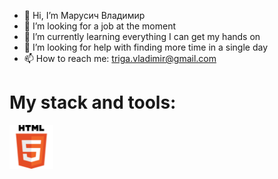 - 👋 Hi, I’m Марусич Владимир 
- 👀 I’m looking for a job at the moment
- 🌱 I’m currently learning everything I can get my hands on
- 🤔 I’m looking for help with finding more time in a single day
- 📫 How to reach me: triga.vladimir@gmail.com

<h1>My stack and tools:</h1>
    <div style="display: flex;">
      <img style="width: 70px; margin-right: 1500px; display: block;"
        src="https://raw.githubusercontent.com/github/explore/80688e429a7d4ef2fca1e82350fe8e3517d3494d/topics/html/html.png"
        alt="HTML"
      />
      <img style="width: 70px; margin-right: 20px; display: block;"
        src="https://raw.githubusercontent.com/github/explore/80688e429a7d4ef2fca1e82350fe8e3517d3494d/topics/css/css.png"
        alt="CSS"
      />
      <img style="width: 70px; margin-right: 20px; display: block;"
        src="https://raw.githubusercontent.com/github/explore/80688e429a7d4ef2fca1e82350fe8e3517d3494d/topics/sass/sass.png"
        alt="SASS"
      />
      <img style="width: 70px; margin-right: 20px; display: block;"
        src="https://raw.githubusercontent.com/github/explore/80688e429a7d4ef2fca1e82350fe8e3517d3494d/topics/javascript/javascript.png"
        alt="JavaScript"
      />
      <img style="width: 70px; margin-right: 20px; display: block;"
        src="https://raw.githubusercontent.com/github/explore/80688e429a7d4ef2fca1e82350fe8e3517d3494d/topics/react/react.png"
        alt="React"
      />
      <img style="width: 70px; margin-right: 20px; display: block;"
        src="https://raw.githubusercontent.com/github/explore/80688e429a7d4ef2fca1e82350fe8e3517d3494d/topics/typescript/typescript.png"
        alt="TypeScript"
      />
      <img style="width: 70px; margin-right: 20px; display: block;"
        src="https://raw.githubusercontent.com/github/explore/80688e429a7d4ef2fca1e82350fe8e3517d3494d/topics/nodejs/nodejs.png"
        alt="Node.Js"
      />
      <img style="width: 70px; margin-right: 20px; display: block;"
        src="https://raw.githubusercontent.com/github/explore/80688e429a7d4ef2fca1e82350fe8e3517d3494d/topics/webpack/webpack.png"
        alt="WebPack"
      />
      <img style="width: 70px; margin-right: 20px; display: block;"
        src="https://raw.githubusercontent.com/github/explore/80688e429a7d4ef2fca1e82350fe8e3517d3494d/topics/babel/babel.png"
        alt="Babel"
      />
      <img style="width: 70px; margin-right: 20px; display: block;"
        src="https://raw.githubusercontent.com/github/explore/80688e429a7d4ef2fca1e82350fe8e3517d3494d/topics/git/git.png"
        alt="Git"
      />
      <img style="width: 70px; margin-right: 20px; display: block;"
        src="https://raw.githubusercontent.com/github/explore/78df643247d429f6cc873026c0622819ad797942/topics/github/github.png"
        alt="Git Hub"
      />
      <img style="width: 70px; margin-right: 20px; display: block;"
        src="https://raw.githubusercontent.com/github/explore/80688e429a7d4ef2fca1e82350fe8e3517d3494d/topics/terminal/terminal.png"
        alt="Terminal"
      />
      <img style="width: 70px; margin-right: 20px; display: block;"
        src="https://raw.githubusercontent.com/github/explore/80688e429a7d4ef2fca1e82350fe8e3517d3494d/topics/visual-studio-code/visual-studio-code.png"
        alt="Visual Studio Code"
      />
    </div>

